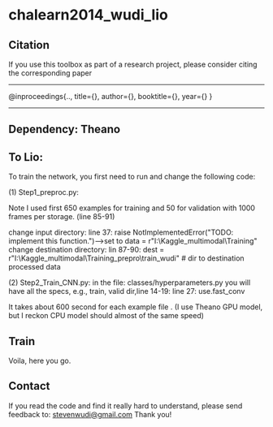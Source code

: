 chalearn2014_wudi_lio 
=====================


Citation
-------
If you use this toolbox as part of a research project, please consider citing the corresponding paper
******************************************************************************************************
@inproceedings{..,
  title={},
  author={},
  booktitle={},
  year={}
}
******************************************************************************************************


Dependency: Theano
-------

	
To Lio:
-------
To train the network, you first need to run and change the following code:

(1) Step1_preproc.py:

Note I used first 650 examples for training and 50 for validation with 1000 frames per storage. (line 85-91)

change input directory: line 37: raise NotImplementedError("TODO: implement this function.")-->set to  data = r"I:\Kaggle_multimodal\Training"
change destination directory:  lin 87-90: dest = r"I:\Kaggle_multimodal\Training_prepro\train_wudi" # dir to  destination processed data


(2) Step2_Train_CNN.py:
in the file: classes/hyperparameters.py you will have all the specs, e.g., train, valid dir,line 14-19:
line 27: use.fast_conv

It takes about 600 second for each example file . (I use Theano GPU model, but I reckon CPU model should almost of the same speed)

Train
-------
Voila, here you go.


Contact
-------
If you read the code and find it really hard to understand, please send feedback to: stevenwudi@gmail.com
Thank you!

